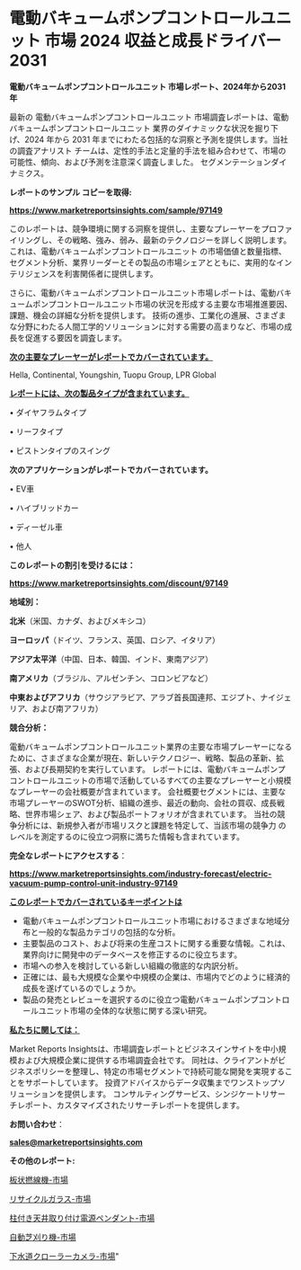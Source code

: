 # 電動バキュームポンプコントロールユニット 市場 2024 収益と成長ドライバー 2031

<strong>電動バキュームポンプコントロールユニット 市場レポート、2024年から2031年</strong>

最新の 電動バキュームポンプコントロールユニット 市場調査レポートは、電動バキュームポンプコントロールユニット 業界のダイナミックな状況を掘り下げ、2024 年から 2031 年までにわたる包括的な洞察と予測を提供します。当社の調査アナリスト チームは、定性的手法と定量的手法を組み合わせて、市場の可能性、傾向、および予測を注意深く調査しました。 セグメンテーションダイナミクス。



<strong>レポートのサンプル コピーを取得:</strong> <a href=https://www.marketreportsinsights.com/sample/97149>

<strong><u>https://www.marketreportsinsights.com/sample/97149</u></strong></a>

このレポートは、競争環境に関する洞察を提供し、主要なプレーヤーをプロファイリングし、その戦略、強み、弱み、最新のテクノロジーを詳しく説明します。 これは、電動バキュームポンプコントロールユニット の市場価値と数量指標、セグメント分析、業界リーダーとその製品の市場シェアとともに、実用的なインテリジェンスを利害関係者に提供します。

さらに、電動バキュームポンプコントロールユニット市場レポートは、電動バキュームポンプコントロールユニット市場の状況を形成する主要な市場推進要因、課題、機会の詳細な分析を提供します。 技術の進歩、工業化の進展、さまざまな分野にわたる人間工学的ソリューションに対する需要の高まりなど、市場の成長を促進する要因を調査します。



<strong><u>次の主要なプレーヤーがレポートでカバーされています。</u></strong>

Hella, Continental, Youngshin, Tuopu Group, LPR Global



<strong><u><b>レポートには、次の製品タイプが含まれています。</b></u></strong>

• ダイヤフラムタイプ

• リーフタイプ

• ピストンタイプのスイング



<strong><b>次のアプリケーションがレポートでカバーされています。</b></strong>

• EV車

• ハイブリッドカー

• ディーゼル車

• 他人



<strong><b>このレポートの割引を受けるには：</b></strong><a href=https://www.marketreportsinsights.com/discount/97149>

<strong><u>https://www.marketreportsinsights.com/discount/97149</u></strong></a>



<strong>地域別：</strong>



<strong>北米</strong>（米国、カナダ、およびメキシコ）



<strong>ヨーロッパ</strong>（ドイツ、フランス、英国、ロシア、イタリア）



<strong>アジア太平洋</strong>（中国、日本、韓国、インド、東南アジア）



<strong>南アメリカ</strong>（ブラジル、アルゼンチン、コロンビアなど）



<strong>中東およびアフリカ</strong>（サウジアラビア、アラブ首長国連邦、エジプト、ナイジェリア、および南アフリカ）



<strong>競合分析：</strong>

電動バキュームポンプコントロールユニット業界の主要な市場プレーヤーになるために、さまざまな企業が現在、新しいテクノロジー、戦略、製品の革新、拡張、および長期契約を実行しています。 レポートには、電動バキュームポンプコントロールユニットの市場で活動しているすべての主要なプレーヤーと小規模なプレーヤーの会社概要が含まれています。 会社概要セグメントには、主要な市場プレーヤーのSWOT分析、組織の進歩、最近の動向、会社の買収、成長戦略、世界市場シェア、および製品ポートフォリオが含まれています。 当社の競争分析には、新規参入者が市場リスクと課題を特定して、当該市場の競争力 のレベルを測定するのに役立つ洞察に満ちた情報も含まれています。



<strong>完全なレポートにアクセスする</strong>：

<a href=https://www.marketreportsinsights.com/industry-forecast/electric-vacuum-pump-control-unit-industry-97149>

<strong><u>https://www.marketreportsinsights.com/industry-forecast/electric-vacuum-pump-control-unit-industry-97149</u></strong></a>



<strong><u><b>このレポートでカバーされているキーポイントは</b></u></strong>
<ul>
  <li>電動バキュームポンプコントロールユニット市場におけるさまざまな地域分布と一般的な製品カテゴリの包括的な分析。</li>
  <li>主要製品のコスト、および将来の生産コストに関する重要な情報。これは、業界向けに開発中のデータベースを修正するのに役立ちます。</li>
  <li>市場への参入を検討している新しい組織の徹底的な内訳分析。</li>
  <li>正確には、最も大規模な企業や中規模の企業は、市場内でどのように経済的成長を遂げているのでしょうか。</li>
  <li>製品の発売とレビューを選択するのに役立つ電動バキュームポンプコントロールユニット市場の全体的な状態に関する深い研究。</li>
</ul>


<strong><u><b>私たちに関しては：</b></u></strong>

Market Reports Insightsは、市場調査レポートとビジネスインサイトを中小規模および大規模企業に提供する市場調査会社です。 同社は、クライアントがビジネスポリシーを整理し、特定の市場セグメントで持続可能な開発を実現することをサポートしています。 投資アドバイスからデータ収集までワンストップソリューションを提供します。 コンサルティングサービス、シンジケートリサーチレポート、カスタマイズされたリサーチレポートを提供します。



<strong><b>お問い合わせ</b></strong>：

<a href=mailto:sales@marketreportsinsights.com>

<strong><u>sales@marketreportsinsights.com</u></strong></a>



<strong>その他のレポート:</strong>

<a href=https://www.linkedin.com/pulse/板状撚線機-市場-2023-推進要因と成長機会-2030-consumer-connection-collective-360-ecqcf/>板状撚線機-市場</a>

<a href=https://www.linkedin.com/pulse/リサイクルガラス-市場-2023-swot-分析と成長率-2030-pr-news-hub-nycsf/>リサイクルガラス-市場</a>

<a href=https://www.linkedin.com/pulse/柱付き天井取り付け電源ペンダント-市場-2023-新興市場-将来の動向と市場需要-vkfhc/>柱付き天井取り付け電源ペンダント-市場</a>

<a href=https://www.linkedin.com/pulse/自動芝刈り機-市場-2023-新興市場-将来の動向と市場需要-2030-ynxhf/>自動芝刈り機-市場</a>

<a href=https://www.linkedin.com/pulse/下水道クローラーカメラ-市場-2023-総利益と主要ベンダー-2030-csncf/>下水道クローラーカメラ-市場</a>"
